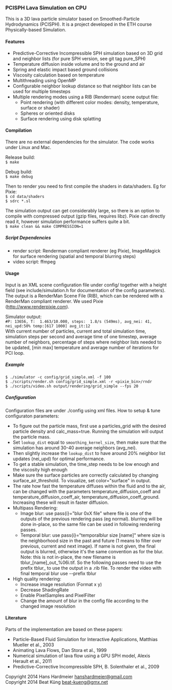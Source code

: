 ### PCISPH Lava Simulation on CPU ###

This is a 3D lava particle simulator based on Smoothed-Particle Hydrodynamics
(PCISPH).
It is a project developed in the ETH course Physically-based Simulation.


#### Features ####
* Predictive-Corrective Incompressible SPH simulation based on 3D grid and
  neighbor lists (for pure SPH version, see git tag pure\_SPH)
* Temperature diffusion inside volume and to the ground and air
* Spring and elastic impact based ground collisions
* Viscosity calculation based on temperature
* Multithreading using OpenMP
* Configurable neighbor lookup distance so that neighbor lists can be used for
  multiple timesteps
* Multiple rendering modes using a RIB (Renderman) scene output file:
  * Point rendering (with different color modes: density, temperature, surface
    or shader)
  * Spheres or oriented disks
  * Surface rendering using disk splatting


#### Compilation ####
There are no external dependencies for the simulator. The code works under Linux
and Mac.

Release build:  
`$ make`

Debug build:  
`$ make debug`

Then to render you need to first compile the shaders in data/shaders. Eg for
Pixie:  
`$ cd data/shaders`  
`$ sdrc *.sl`

The simulation output can get considerably large, so there is an option to
compile with compressed output (gzip files, requires libz). Pixie can directly
read it, however simulation performance suffers quite a bit.  
`$ make clean && make COMPRESSION=1`


##### Script Dependencies #####
* render script: Renderman compliant renderer (eg Pixie), ImageMagick for
  surface rendering (spatial and temporal blurring steps)
* video script: ffmpeg


#### Usage ####
Input is an XML scene configuration file under config/ together with a height
field (see include/simulation.h for documentation of the config parameters).
The output is a RenderMan Scene File (RIB), which can be rendered with a
RenderMan compliant renderer. We used Pixie (http://www.renderpixie.com).

Simulator output:  
`#P: 13656, T:  1.463/10.000, steps:  1.8/s (549ms), avg_nei: 41, nei_upd:50% temp:[617 1000] avg_it:12`  
With current number of particles, current and total simulation time, simulation
steps per second and average time of one timestep, average number of neighbors,
percentage of steps where neighbor lists needed to be updated, [min max]
temperature and average number of iterations for PCI loop.

##### Example #####
`$ ./simulator -c config/grid_simple.xml -f 100`  
`$ ./scripts/render.sh config/grid_simple.xml -r <pixie_bin>/rndr`  
`$ ./scripts/video.sh output/rendering/grid_simple --fps 20`  


##### Configuration #####
Configuration files are under ./config using xml files.
How to setup & tune configuraton parameters:
* To figure out the particle mass, first use a particles\_grid with the desired
  particle density and calc\_mass=true. Running the simulation will output the
  particle mass.
* Set `lookup_dist` equal to `smoothing_kernel_size`, then make sure that the
  simulation has around 30-40 average neighbors (avg\_nei).
* Then slightly increase the `lookup_dist` to have around 20% neighbor list
  updates (nei\_upd) for optimal performance.
* To get a stable simulation, the time\_step needs to be low enough and the
  viscosity high enough
* Make sure the surface particles are correctly calculated by changing
  surface\_air\_threshold. To visualize, set color="surface" in output.
* The rate how fast the temperature diffuses within the fluid and to the air,
  can be changed with the parameters temperature\_diffusion\_coeff and
  temperature\_diffusion\_coeff\_air, temperature\_diffusion\_coeff\_ground.
  Increasing these will result in faster diffusion.
* Multipass Rendering:
  * Image blur: use pass{i}="blur 0xX file" where file is one of the outputs of
    the previous rendering pass (eg normal). blurring will be done in-place, so
    the same file can be used in following rendering passes.
  * Temporal blur: use pass{i}="temporalblur size [name]" where size is the
    neighborhood size in the past and future (1 means to filter over previous,
    current and next image). If name is not given, the final output is blurred,
    otherwise it's the same convention as for the blur.
    Note: this is not in-place, the new filename is
    tblur\_[name]\_out\_%06i.tif. So the following passes need to use the
    prefix tblur\_ to use the output in a .rib file.
    To render the video with final temporal blur use --prefix tblur
* High quality rendering:
  * Increase image resolution (Format x y)
  * Decrease ShadingRate
  * Enable PixelSamples and PixelFilter
  * Change the amount of blur in the config file according to the changed image
    resolution


#### Literature ####
Parts of the implementation are based on these papers:
* Particle-Based Fluid Simulation for Interactive Applications, Matthias Mueller
  et al., 2003
* Animating Lava Flows, Dan Stora et al., 1999
* Numerical simulation of lava flow using a GPU SPH model, Alexis Herault et
  al., 2011
* Predictive-Corrective Incompressible SPH, B. Solenthaler et al., 2009


Copyright 2014 Hans Hardmeier <hanshardmeier@gmail.com>  
Copyright 2014 Beat Küng <beat-kueng@gmx.net>

